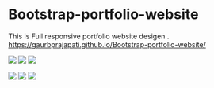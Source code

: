# Bootstrap-portfolio-website

This is Full responsive portfolio website desigen .
https://gaurbprajapati.github.io/Bootstrap-portfolio-website/


![](Screenshot%20(339).png)
![](Screenshot%20(340).png)
![](Screenshot%20(341).png)

![](Screenshot%20(342).png)
![](Screenshot%20(343).png)
![](Screenshot%20(245).png)

